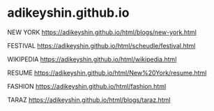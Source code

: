 # adikeyshin.github.io
NEW YORK
https://adikeyshin.github.io/html/blogs/new-york.html

FESTIVAL
https://adikeyshin.github.io/html/scheudle/festival.html

WIKIPEDIA
https://adikeyshin.github.io/html/wikipedia.html

RESUME
https://adikeyshin.github.io/html/New%20York/resume.html

FASHION
https://adikeyshin.github.io/html/fashion.html

TARAZ
https://adikeyshin.github.io/html/blogs/taraz.html
